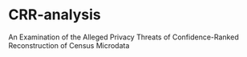 # CRR-analysis
An Examination of the Alleged Privacy Threats of Confidence-Ranked Reconstruction of Census Microdata
